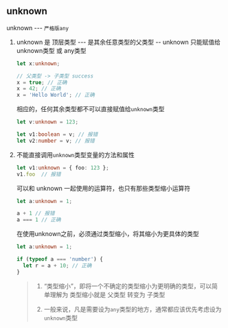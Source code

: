 ## unknown

unknown --- `严格版any`

1. unknown 是 顶层类型 --- 是其余任意类型的父类型 -- unknown 只能赋值给 unknown类型 或 any类型

   ```ts
   let x:unknown;
   
   // 父类型 -> 子类型 success
   x = true; // 正确
   x = 42; // 正确
   x = 'Hello World'; // 正确
   ```

   相应的，任何其余类型都不可以直接赋值给`unknown`类型

   ```ts
   let v:unknown = 123;
   
   let v1:boolean = v; // 报错
   let v2:number = v; // 报错
   ```

2. 不能直接调用`unknown`类型变量的方法和属性

   ```ts
   let v1:unknown = { foo: 123 };
   v1.foo  // 报错
   ```

   可以和 unknown 一起使用的运算符，也只有那些类型缩小运算符

   ```ts
   let a:unknown = 1;
   
   a + 1 // 报错
   a === 1 // 正确
   ```

   在使用unknown之前，必须通过类型缩小，将其缩小为更具体的类型

   ```ts
   let a:unknown = 1;
   
   if (typeof a === 'number') {
     let r = a + 10; // 正确
   }
   ```

   > 1. “类型缩小”，即将一个不确定的类型缩小为更明确的类型，可以简单理解为 类型缩小就是 父类型 转变为 子类型
   >
   > 2. 一般来说，凡是需要设为`any`类型的地方，通常都应该优先考虑设为`unknown`类型

